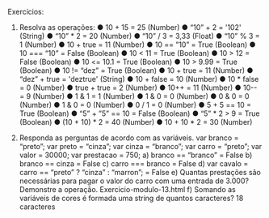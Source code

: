 
Exercícios:

1. Resolva as operações:
● 10 + 15 = 25 (Number)
● “10” + 2 = '102' (String)
● “10” * 2 =  20 (Number)
● “10” / 3 =  3,33 (Float)
● “10” % 3 =  1 (Number)
● 10 + true = 11 (Number)
● 10 == ”10” = True (Boolean)
● 10 === “10” = False (Boolean)
● 10 < 11 = True (Boolean)
● 10 > 12 = False (Boolean)
● 10 <= 10.1 = True (Boolean)
● 10 > 9.99 = True (Boolean)
● 10 != “dez” = True (Boolean)
● 10 + true = 11 (Number)
● “dez” + true = 'deztrue' (String)
● 10 + false = 10 (Number)
● 10 * false = 0 (Number)
● true + true = 2 (Number)
● 10++ = 11 (Number)
● 10-- = 9 (Number)
● 1 & 1 = 1 (Number)
● 1 & 0 = 0 (Number)
● 0 & 0 = 0 (Number)
● 1 & 0 = 0 (Number)
● 0 / 1 = 0 (Number)
● 5 + 5 == 10 = True (Boolean)
● “5” + ”5” == 10 = False (Boolean)
● “5” * 2 > 9 = True (Boolean)
● (10 + 10) * 2 = 40 (Number)
● 10 + 10 * 2 = 30 (Number)


2. Responda as perguntas de acordo com as variáveis.
var branco = “preto”;
var preto = “cinza”;
var cinza = “branco”;
var carro = “preto”;
var valor = 30000;
var prestacao = 750;
a) branco == “branco” = False
b) branco == cinza = False
c) carro === branco = False
d) var cavalo = carro == “preto” ? “cinza” : “marron”; = False
e) Quantas prestações são necessárias para pagar o valor do carro com uma entrada
de 3.000? Demonstre a operação.
Exercicio-modulo-13.html
f) Somando as variáveis de cores é formada uma string de quantos caracteres? 18 caracteres